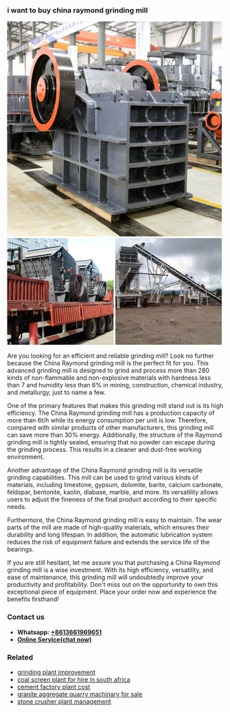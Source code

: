 <h3>i want to buy china raymond grinding mill</h3><img src='1708408205.jpg' alt=''><p>Are you looking for an efficient and reliable grinding mill? Look no further because the China Raymond grinding mill is the perfect fit for you. This advanced grinding mill is designed to grind and process more than 280 kinds of non-flammable and non-explosive materials with hardness less than 7 and humidity less than 6% in mining, construction, chemical industry, and metallurgy, just to name a few.</p><p>One of the primary features that makes this grinding mill stand out is its high efficiency. The China Raymond grinding mill has a production capacity of more than 6t/h while its energy consumption per unit is low. Therefore, compared with similar products of other manufacturers, this grinding mill can save more than 30% energy. Additionally, the structure of the Raymond grinding mill is tightly sealed, ensuring that no powder can escape during the grinding process. This results in a cleaner and dust-free working environment.</p><p>Another advantage of the China Raymond grinding mill is its versatile grinding capabilities. This mill can be used to grind various kinds of materials, including limestone, gypsum, dolomite, barite, calcium carbonate, feldspar, bentonite, kaolin, diabase, marble, and more. Its versatility allows users to adjust the fineness of the final product according to their specific needs.</p><p>Furthermore, the China Raymond grinding mill is easy to maintain. The wear parts of the mill are made of high-quality materials, which ensures their durability and long lifespan. In addition, the automatic lubrication system reduces the risk of equipment failure and extends the service life of the bearings.</p><p>If you are still hesitant, let me assure you that purchasing a China Raymond grinding mill is a wise investment. With its high efficiency, versatility, and ease of maintenance, this grinding mill will undoubtedly improve your productivity and profitability. Don't miss out on the opportunity to own this exceptional piece of equipment. Place your order now and experience the benefits firsthand!</p><h3>Contact us</h3><ul><li><strong>Whatsapp:&nbsp;<a href="https://wa.me/8613661969651">+8613661969651</a></strong></li><li><a href="https://swt.shibang-china.com/?git&amp;zhl&amp;i want to buy china raymond grinding mill"><strong>Online Service(chat now)</strong></a></li></ul><h3>Related</h3><ul><li><a href='grinding plant improvement.md'>grinding plant improvement</a></li><li><a href='coal screen plant for hire in south africa.md'>coal screen plant for hire in south africa</a></li><li><a href='cement factory plant cost.md'>cement factory plant cost</a></li><li><a href='granite aggregate quarry machinary for sale.md'>granite aggregate quarry machinary for sale</a></li><li><a href='stone crusher plant management.md'>stone crusher plant management</a></li></ul>